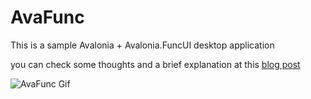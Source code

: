 # AvaFunc

This is a sample Avalonia + Avalonia.FuncUI desktop application

you can check some thoughts and a brief explanation at this [blog post](https://dev.to/tunaxor/desktop-apps-with-avalonia-and-fsharp-4n21)

![AvaFunc Gif](./avafunc.gif)
